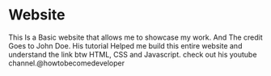 # Website
 This Is a Basic website that allows me to showcase my work.
 And The credit Goes to John Doe. His tutorial Helped me build this entire website and understand the link btw HTML, CSS and Javascript.
 check out his youtube channel.@howtobecomedeveloper
